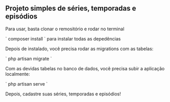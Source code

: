 ## Projeto simples de séries, temporadas e episódios
<p>Para usar, basta clonar o remositório e rodar no terminal</p>
` composer install ` para instalar todas as depedências
<p>Depois de instalado, você precisa rodar as migrations com as tabelas: </p>
` php artisan migrate `
<p>Com as devidas tabelas no banco de dados, você precisa subir a aplicação localmente:</p>
` php artisan serve `
<p>Depois, cadastre suas séries, temporadas e episódios!</p>






